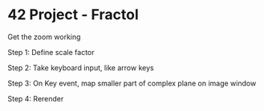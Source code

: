 # 42 Project - Fractol


Get the zoom working


Step 1: Define scale factor

Step 2: Take keyboard input, like arrow keys

Step 3: On Key event, map smaller part of complex plane on image window

Step 4: Rerender

